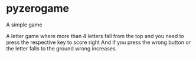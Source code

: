 # pyzerogame
A simple game

A letter game where more than 4 letters fall from the top and you need to press the respective key to score right
And if you press the wrong button or the letter falls to the ground wrong increases.
